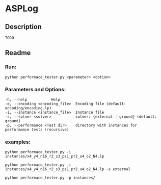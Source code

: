 # ASPLog

## Description
    TODO

## Readme
### Run: 
    python performace_tester.py <parameter> <option> 

### Parameters and Options:
    -h,	--help		  	 Help
    -e,	--encoding <encoding_file>  Encoding file (default: encoding/encoding.lp)
    -i,	--instance <instance_file>  Instance file
    -s,	--solver <solver>           solver: {external | ground} (default: ground)
    -p,	--performance <Test dir>    directory with instances for performance tests (recursive)

### examples:

    python performace_tester.py -i instances/x4_y4_n16_r2_s3_ps1_pr2_u4_o2_N4.lp

    python performace_tester.py -i instances/x4_y4_n16_r2_s3_ps1_pr2_u4_o2_N4.lp -s external
    
    python performace_tester.py -p instances/



